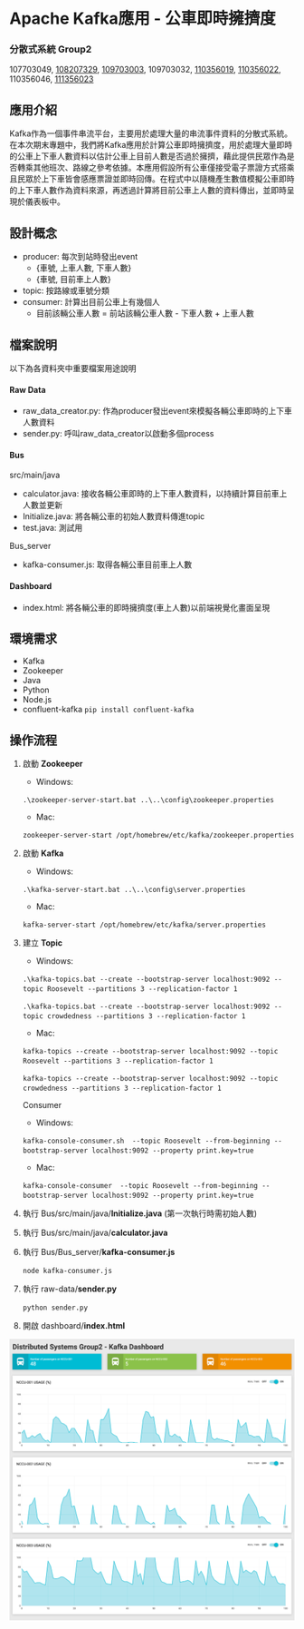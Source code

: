 # Apache Kafka應用 - 公車即時擁擠度

### 分散式系統 Group2

107703049, [108207329](https://github.com/xoxonut), [109703003](https://github.com/Tanlikfeng), 109703032, [110356019](https://github.com/YiChingLLin), [110356022](https://github.com/dabaoku), 110356046, [111356023](https://github.com/106306067)

## 應用介紹
Kafka作為一個事件串流平台，主要用於處理大量的串流事件資料的分散式系統。在本次期末專題中，我們將Kafka應用於計算公車即時擁擠度，用於處理大量即時的公車上下車人數資料以估計公車上目前人數是否過於擁擠，藉此提供民眾作為是否轉乘其他班次、路線之參考依據。本應用假設所有公車僅接受電子票證方式搭乘且民眾於上下車皆會感應票證並即時回傳。在程式中以隨機產生數值模擬公車即時的上下車人數作為資料來源，再透過計算將目前公車上人數的資料傳出，並即時呈現於儀表板中。

## 設計概念
- producer: 每次到站時發出event
    - {車號, 上車人數, 下車人數}
    - {車號, 目前車上人數}
- topic: 按路線或車號分類
- consumer: 計算出目前公車上有幾個人 
    - 目前該輛公車人數 = 前站該輛公車人數 - 下車人數 + 上車人數

## 檔案說明
以下為各資料夾中重要檔案用途說明
#### Raw Data
- raw_data_creator.py: 作為producer發出event來模擬各輛公車即時的上下車人數資料
- sender.py: 呼叫raw_data_creator以啟動多個process

#### Bus
src/main/java
- calculator.java: 接收各輛公車即時的上下車人數資料，以持續計算目前車上人數並更新
- Initialize.java: 將各輛公車的初始人數資料傳進topic
- test.java: 測試用

Bus_server
- kafka-consumer.js: 取得各輛公車目前車上人數

#### Dashboard
- index.html: 將各輛公車的即時擁擠度(車上人數)以前端視覺化畫面呈現

## 環境需求
- Kafka
- Zookeeper
- Java
- Python
- Node.js
- confluent-kafka `pip install confluent-kafka`

## 操作流程
1. 啟動 **Zookeeper**
    - Windows: 

    `.\zookeeper-server-start.bat ..\..\config\zookeeper.properties`

    - Mac: 

    `zookeeper-server-start /opt/homebrew/etc/kafka/zookeeper.properties`

2. 啟動 **Kafka**
    - Windows:

    `.\kafka-server-start.bat ..\..\config\server.properties`

    - Mac: 

    `kafka-server-start /opt/homebrew/etc/kafka/server.properties`

3. 建立 **Topic**
    - Windows: 

    `.\kafka-topics.bat --create --bootstrap-server localhost:9092 --topic Roosevelt --partitions 3 --replication-factor 1`

    `.\kafka-topics.bat --create --bootstrap-server localhost:9092 --topic crowdedness --partitions 3 --replication-factor 1`

    - Mac: 

    `kafka-topics --create --bootstrap-server localhost:9092 --topic Roosevelt --partitions 3 --replication-factor 1`

    `kafka-topics --create --bootstrap-server localhost:9092 --topic crowdedness --partitions 3 --replication-factor 1`

    Consumer
    - Windows: 
    
    `kafka-console-consumer.sh  --topic Roosevelt --from-beginning --bootstrap-server localhost:9092 --property print.key=true`

    - Mac: 
    
    `kafka-console-consumer  --topic Roosevelt --from-beginning --bootstrap-server localhost:9092 --property print.key=true`

4. 執行 Bus/src/main/java/**Initialize.java** (第一次執行時需初始人數)

5. 執行 Bus/src/main/java/**calculator.java**

6. 執行 Bus/Bus_server/**kafka-consumer.js**

    `node kafka-consumer.js`

7. 執行 raw-data/**sender.py**

    `python sender.py`

8. 開啟 dashboard/**index.html**

![image](https://github.com/YiChingLLin/DistributedSystems_Group2/blob/readme/img/screencapture-dashboard.png)